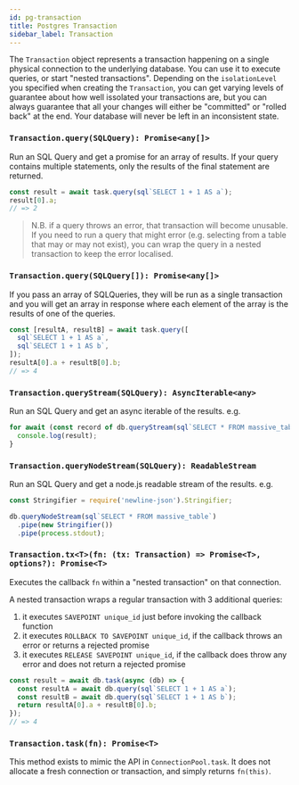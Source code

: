 ```yaml
---
id: pg-transaction
title: Postgres Transaction
sidebar_label: Transaction
---
```


The `Transaction` object represents a transaction happening on a single physical connection to the underlying database. You can use it to execute queries, or start "nested transactions". Depending on the `isolationLevel` you specified when creating the `Transaction`, you can get varying levels of guarantee about how well issolated your transactions are, but you can always guarantee that all your changes will either be "committed" or "rolled back" at the end. Your database will never be left in an inconsistent state.

### `Transaction.query(SQLQuery): Promise<any[]>`

Run an SQL Query and get a promise for an array of results. If your query contains multiple statements, only the results of the final statement are returned.

```ts
const result = await task.query(sql`SELECT 1 + 1 AS a`);
result[0].a;
// => 2
```

> N.B. if a query throws an error, that transaction will become unusable. If you need to run a query that might error (e.g. selecting from a table that may or may not exist), you can wrap the query in a nested transaction to keep the error localised.

### `Transaction.query(SQLQuery[]): Promise<any[]>`

If you pass an array of SQLQueries, they will be run as a single transaction and you will get an array in response where each element of the array is the results of one of the queries.

```ts
const [resultA, resultB] = await task.query([
  sql`SELECT 1 + 1 AS a`,
  sql`SELECT 1 + 1 AS b`,
]);
resultA[0].a + resultB[0].b;
// => 4
```

### `Transaction.queryStream(SQLQuery): AsyncIterable<any>`

Run an SQL Query and get an async iterable of the results. e.g.

```js
for await (const record of db.queryStream(sql`SELECT * FROM massive_table`)) {
  console.log(result);
}
```

### `Transaction.queryNodeStream(SQLQuery): ReadableStream`

Run an SQL Query and get a node.js readable stream of the results. e.g.

```js
const Stringifier = require('newline-json').Stringifier;

db.queryNodeStream(sql`SELECT * FROM massive_table`)
  .pipe(new Stringifier())
  .pipe(process.stdout);
```

### `Transaction.tx<T>(fn: (tx: Transaction) => Promise<T>, options?): Promise<T>`

Executes the callback `fn` within a "nested transaction" on that connection.

A nested transaction wraps a regular transaction with 3 additional queries:

1. it executes `SAVEPOINT unique_id` just before invoking the callback function
2. it executes `ROLLBACK TO SAVEPOINT unique_id`, if the callback throws an error or returns a rejected promise
3. it executes `RELEASE SAVEPOINT unique_id`, if the callback does throw any error and does not return a rejected promise

```ts
const result = await db.task(async (db) => {
  const resultA = await db.query(sql`SELECT 1 + 1 AS a`);
  const resultB = await db.query(sql`SELECT 1 + 1 AS b`);
  return resultA[0].a + resultB[0].b;
});
// => 4
```

### `Transaction.task(fn): Promise<T>`

This method exists to mimic the API in `ConnectionPool.task`. It does not allocate a fresh connection or transaction, and simply returns `fn(this)`.

